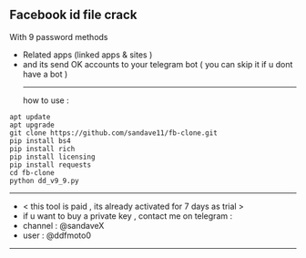 
## Facebook id file crack 
With 9 password methods
- Related apps (linked apps & sites )
- and its send OK accounts to your telegram bot ( you can skip it if u dont have a bot )
  ________
  how to use :
  

```
apt update
apt upgrade
git clone https://github.com/sandave11/fb-clone.git
pip install bs4
pip install rich
pip install licensing
pip install requests
cd fb-clone
python dd_v9_9.py
```

________
* < this tool is paid , its already activated for 7 days as trial >
* if u want to buy a private key , contact me on telegram : 
* channel : @sandaveX
* user : @ddfmoto0
________
